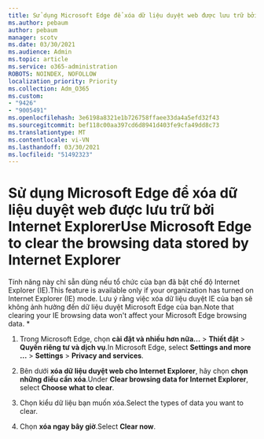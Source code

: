 ```yaml
---
title: Sử dụng Microsoft Edge để xóa dữ liệu duyệt web được lưu trữ bởi Internet Explorer
ms.author: pebaum
author: pebaum
manager: scotv
ms.date: 03/30/2021
ms.audience: Admin
ms.topic: article
ms.service: o365-administration
ROBOTS: NOINDEX, NOFOLLOW
localization_priority: Priority
ms.collection: Adm_O365
ms.custom:
- "9426"
- "9005491"
ms.openlocfilehash: 3e6198a8321e1b726758ffaee33da4a5efd32f43
ms.sourcegitcommit: bef118c00aa397cd6d8941d403fe9cfa49dd8c73
ms.translationtype: MT
ms.contentlocale: vi-VN
ms.lasthandoff: 03/30/2021
ms.locfileid: "51492323"
---
```

# <a name="use-microsoft-edge-to-clear-the-browsing-data-stored-by-internet-explorer"></a><span data-ttu-id="54cac-102">Sử dụng Microsoft Edge để xóa dữ liệu duyệt web được lưu trữ bởi Internet Explorer</span><span class="sxs-lookup"><span data-stu-id="54cac-102">Use Microsoft Edge to clear the browsing data stored by Internet Explorer</span></span>

<span data-ttu-id="54cac-103">Tính năng này chỉ sẵn dùng nếu tổ chức của bạn đã bật chế độ Internet Explorer (IE).</span><span class="sxs-lookup"><span data-stu-id="54cac-103">This feature is available only if your organization has turned on Internet Explorer (IE) mode.</span></span> <span data-ttu-id="54cac-104">Lưu ý rằng việc xóa dữ liệu duyệt IE của bạn sẽ không ảnh hưởng đến dữ liệu duyệt Microsoft Edge của bạn.</span><span class="sxs-lookup"><span data-stu-id="54cac-104">Note that clearing your IE browsing data won't affect your Microsoft Edge browsing data.</span></span>
*
1. <span data-ttu-id="54cac-105">Trong Microsoft Edge, chọn **cài đặt và nhiều hơn nữa...**  >  **Thiết đặt**  >  **Quyền riêng tư và dịch vụ**.</span><span class="sxs-lookup"><span data-stu-id="54cac-105">In Microsoft Edge, select **Settings and more ...** > **Settings** > **Privacy and services**.</span></span>

1. <span data-ttu-id="54cac-106">Bên dưới **xóa dữ liệu duyệt web cho Internet Explorer**, hãy chọn **chọn những điều cần xóa**.</span><span class="sxs-lookup"><span data-stu-id="54cac-106">Under **Clear browsing data for Internet Explorer**, select **Choose what to clear**.</span></span>

1. <span data-ttu-id="54cac-107">Chọn kiểu dữ liệu bạn muốn xóa.</span><span class="sxs-lookup"><span data-stu-id="54cac-107">Select the types of data you want to clear.</span></span>

1. <span data-ttu-id="54cac-108">Chọn **xóa ngay bây giờ**.</span><span class="sxs-lookup"><span data-stu-id="54cac-108">Select **Clear now**.</span></span>